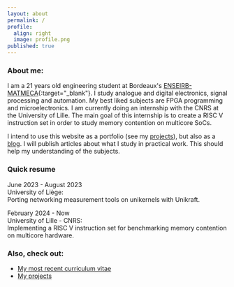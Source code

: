 ```yaml
---
layout: about
permalink: /
profile:
  align: right
  image: profile.png
published: true
---
```


### About me:

I am a 21 years old engineering student at Bordeaux's [ENSEIRB-MATMECA](https://www.bordeaux-inp.fr/en){:target="_blank"}. I study analogue and digital electronics, signal processing and automation. My best liked subjects are FPGA programming and microelectronics. I am currently doing an internship with the CNRS at the University of Lille. The main goal of this internship is to create a RISC V instruction set in order to study memory contention on multicore SoCs.

I intend to use this website as a portfolio (see my [projects]({{site.baseurl}}/projects/)), but also as a [blog]({{site.baseurl}}/blog/). I will publish articles about what I study in practical work. This should help my understanding of the subjects.

### Quick resume

June 2023 - August 2023\
University of Liège:\
Porting networking measurement tools on unikernels with Unikraft.

February 2024 - Now\
University of Lille - CNRS:\
Implementing a RISC V instruction set for benchmarking memory contention on multicore hardware.

### Also, check out:

- [My most recent curriculum vitae]()
- [My projects]({{site.baseurl}}/projects/)
